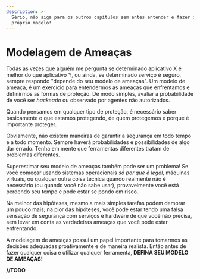 ```yaml
---
description: >-
  Sério, não siga para os outros capítulos sem antes entender e fazer o seu
  próprio modelo!
---
```


# Modelagem de Ameaças

Todas as vezes que alguém me pergunta se determinado aplicativo X é melhor do que aplicativo Y, ou ainda, se determinado serviço é seguro, sempre respondo "depende do seu modelo de ameaças". Um modelo de ameaça, é um exercício para entendermos as ameaças que enfrentamos e definirmos as formas de proteção. De modo simples, avaliar a probabilidade de você ser _hackeado_ ou observado por agentes não autorizados.

Quando pensamos em qualquer tipo de proteção, é necessário saber basicamente o que estamos protegendo, de quem protegemos e porque é importante proteger.

Obviamente, não existem maneiras de garantir a segurança em todo tempo e a todo momento. Sempre haverá probabilidades e possibilidades de algo dar errado. Tenha em mente que ferramentas diferentes tratam de problemas diferentes. 

Superestimar seu modelo de ameaças também pode ser um problema! Se você começar usando sistemas operacionais _só por que é legal_, máquinas virtuais, ou qualquer outra coisa técnica quando realmente não é necessário \(ou quando você não sabe usar\), provavelmente você está perdendo seu tempo e pode estar se pondo em risco. 

Na melhor das hipóteses, mesmo a mais simples tarefas podem demorar um pouco mais; na pior das hipóteses, você pode estar tendo uma falsa sensação de segurança com serviços e hardware de que você não precisa, sem levar em conta as verdadeiras ameaças que você pode estar enfrentando.

A modelagem de ameaças possui um papel importante para tomarmos as decisões adequadas proativamente e de maneira realista. Então antes de fazer qualquer coisa e utilizar qualquer ferramenta, **DEFINA SEU MODELO DE AMEAÇAS!**

**//TODO**

